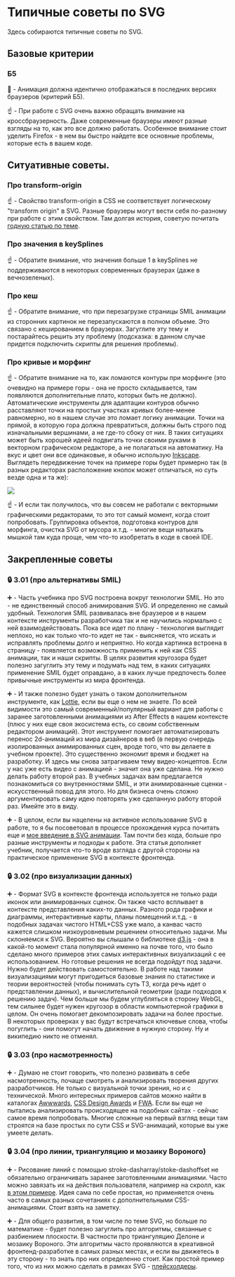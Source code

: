 # Типичные советы по SVG


Здесь собираются типичные советы по SVG.


## Базовые критерии

### Б5

:red_circle: - Анимация должна идентично отображаться в последних версиях браузеров (критерий Б5).

:point_up: - При работе с SVG очень важно обращать внимание на кроссбраузерность. Даже современные браузеры имеют разные взгляды на то, как это все должно работать. Особенное внимание стоит уделить Firefox - в нем вы быстро найдете все основные проблемы, которые есть в вашем коде.


## Ситуативные советы.


### Про transform-origin

:point_up: - Свойство transform-origin в CSS не соответствует логическому "transform origin" в SVG. Разные браузеры могут вести себя по-разному при работе с этим свойством. Там долгая история, советую почитать [годную статью по теме](https://css-tricks.com/transforms-on-svg-elements/).


### Про значения в keySplines

:point_up: - Обратите внимание, что значения больше 1 в keySplines не поддерживаются в некоторых современных браузерах (даже в вечнозеленых).


### Про кеш

:point_up: - Обратите внимание, что при перезагрузке страницы SMIL анимации из сторонних картинок не перезапускаются в полном объеме. Это связано с кешированием в браузерах. Загуглите эту тему и постарайтесь решить эту проблему (подсказка: в данном случае придется подключить скрипты для решения проблемы).


### Про кривые и морфинг

:point_up: - Обратите внимание на то, как ломаются контуры при морфинге (это очевидно на примере горы - она не просто складывается, там появляются дополнительные плато, которых быть не должно). Автоматические инструменты для адаптации контуров обычно расставляют точки на простых участках кривых более-менее равномерно, но в нашем случае это ломает логику анимации. Точки на прямой, в которую гора должна превратиться, должны быть строго под изначальными вершинами, а не где-то сбоку от них. В таких ситуациях может быть хорошей идеей подвигать точки своими руками в векторном графическом редакторе, а не полагаться на автоматику. На вкус и цвет они все одинаковые, я обычно использую [Inkscape](https://inkscape.org/). Выглядеть передвижение точек на примере горы будет примерно так (в разных редакторах расположение кнопок может отличаться, но суть везде одна и та же):

![](https://habrastorage.org/webt/ga/gz/3n/gagz3n9h6gkpydu5niyx_3jtnti.jpeg)

:point_up: - И если так получилось, что вы совсем не работали с векторными графическими редакторами, то это тот самый момент, когда стоит попробовать. Группировка объектов, подготовка контуров для морфинга, очистка SVG от мусора и.т.д. - многие вещи натыкать мышкой там куда проще, чем что-то изобретать в коде в своей IDE.


## Закрепленные советы


### :lock: 3.01 (про альтернативы SMIL)

:heavy_plus_sign: - Часть учебника про SVG построена вокруг технологии SMIL. Но это - не единственный способ анимирования SVG. И определенно не самый удобный. Технология SMIL развивалась вне браузеров и в нашем контексте инструменты разработчика так и не научились нормально с ней взаимодействовать. Пока все идет по плану - технология выглядит неплохо, но как только что-то идет не так - выясняется, что искать и исправлять проблемы долго и неприятно. Но когда картинка встроена в страницу - появляется возможность применить к ней как CSS анимации, так и наши скрипты. В целях развития кругозора будет полезно загуглить эту тему и подумать над тем, в каких ситуациях применение SMIL будет оправдано, а в каких лучше предпочесть более привычные инструменты из мира фронтенда.

:heavy_plus_sign: - И также полезно будет узнать о таком дополнительном инструменте, как [Lottie](https://github.com/airbnb/lottie-web), если вы еще о нем не знаете. По всей видимости это самый современный/популярный вариант для работы с заранее заготовленными анимациями из After Effects в нашем контексте (плюс у них еще своя экосистема есть, со своим собственным редактором анимаций). Этот инструмент помогает автоматизировать перенос 2d-анимаций из мира дизайнеров в веб (в первую очередь изолированных анимированных сцен, вроде того, что вы делаете в учебном проекте). Это существенно экономит время и бюджет на разработку. И здесь мы снова затрагиваем тему видео-концептов. Если у нас уже есть видео с анимацией - значит она уже сделана. Не нужно делать работу второй раз. В учебных задачах вам предлагается познакомиться со внутренностями SMIL, и эти анимированные сценки - искусственный повод для этого. Но для бизнеса очень сложно аргументировать саму идею повторять уже сделанную работу второй раз. Имейте это в виду.

:heavy_plus_sign: - В целом, если вы нацелены на активное использование SVG в работе, то я бы посоветовал в процессе прохождения курса почитать еще и [мое введение в SVG анимации](https://habr.com/ru/post/667116/). Там почти без кода, больше про разные инструменты и подходы к работе. Эта статья дополняет учебник, получается что-то вроде взгляда с другой стороны на практическое применение SVG в контексте фронтенда.


### :lock: 3.02 (про визуализации данных)

:heavy_plus_sign: - Формат SVG в контексте фронтенда используется не только ради иконок или анимированных сценок. Он также часто всплывает в контексте представления каких-то данных. Разного рода графики и диаграммы, интерактивные карты, планы помещений и.т.д. - в подобных задачах чистого HTML+CSS уже мало, а канвас часто кажется слишком низкоуровневым решением относительно задачи. Мы склоняемся к SVG. Вероятно вы слышали о библиотеке [d3.js](https://d3js.org/) - она в какой-то момент стала популярной именно на почве того, что было сделано много примеров этих самых интерактивных визуализаций с ее использованием. Но готовые решения не всегда подойдут под задачи. Нужно будет действовать самостоятельно. В работе над такими визуализациями могут пригодиться базовые знания по статистике и теории вероятностей (чтобы понимать суть ТЗ, когда речь идет о представлении данных), и вычислительной геометрии (ради подходов к решению задач). Чем больше мы будем углубляться в сторону WebGL, тем сильнее будет нужен кругозор в области компьютерной графики в целом. Он очень помогает декомпозировать задачи на более простые. В некоторых проверках у вас будут встречаться ключевые слова, чтобы погуглить - они помогут начать движение в нужную сторону. Ну и википедию никто не отменял.


### :lock: 3.03 (про насмотренность)

:heavy_plus_sign: - Думаю не стоит говорить, что полезно развивать в себе насмотренность, почаще смотреть и анализировать творения других разработчиков. Не только с визуальной точки зрения, но и с технической. Много интересных примеров сайтов можно найти в каталогах [Awwwards](https://www.awwwards.com/), [CSS Design Awards](https://cssdesignawards.com/) и [FWA](https://thefwa.com/). Если вы еще не пытались анализировать происходящее на подобных сайтах - сейчас самое время попробовать. Многие сложные на первый взгляд вещи там строятся на базе простых по сути CSS и SVG-анимаций, которые вы уже умеете делать.


### :lock: 3.04 (про линии, триангуляцию и мозаику Вороного)

:heavy_plus_sign: - Рисование линий с помощью stroke-dasharray/stoke-dashoffset не обязательно ограничивать заранее заготовленными анимациями. Часто можно завязать их на действия пользователя, например на скролл, как [в этом примере](https://codepen.io/sfi0zy/pen/wVJBGB). Идея сама по себе простая, но применяется очень часто в самых разных сочетаниях с дополнительными CSS-анимациями. Стоит взять на заметку.

:heavy_plus_sign: - Для общего развития, в том числе по теме SVG, но больше по математике - будет полезно загуглить про алгоритмы, связанные с разбиением плоскости. В частности про триангуляцию Делоне и мозаику Вороного. Эти алгоритмы часто проявляются в креативной фронтенд-разработке в самых разных местах, и если вы движетесь в эту сторону - то знать про них определенно стоит. Как простой пример того, что из них можно сделать в рамках SVG - [плейсхолдеры](https://habr.com/ru/post/431232/).

